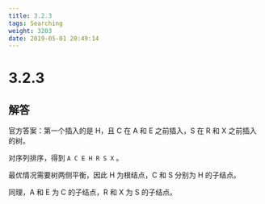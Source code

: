 ```yaml
---
title: 3.2.3
tags: Searching
weight: 3203
date: 2019-05-01 20:49:14
---
```


# 3.2.3


## 解答

官方答案：第一个插入的是 H，且 C 在 A 和 E 之前插入，S 在 R 和 X 之前插入的树。

对序列排序，得到 `A C E H R S X` 。

最优情况需要树两侧平衡，因此 H 为根结点，C 和 S 分别为 H 的子结点。

同理，A 和 E 为 C 的子结点，R 和 X 为 S 的子结点。
